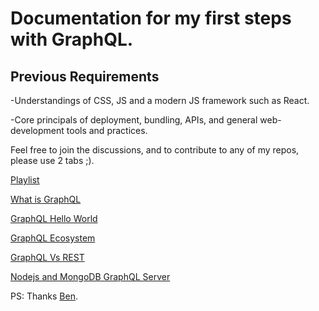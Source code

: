 # Documentation for my first steps with GraphQL.

## Previous Requirements

-Understandings of CSS, JS and a modern JS framework such as React.

-Core principals of deployment, bundling, APIs, and general web-development tools and practices.

Feel free to join the discussions, and to contribute to any of my repos, please use 2 tabs ;).

[Playlist](https://www.youtube.com/playlist?list=PLN3n1USn4xlkDk8vPVtgyGG3_1eXYPrW-)

[What is GraphQL](https://youtu.be/G0flJz7Zbvc)

[GraphQL Hello World](https://youtu.be/DyvsMKsEsyE)

[GraphQL Ecosystem](https://youtu.be/VnG7ej56lWw)

[GraphQL Vs REST](https://youtu.be/YFkJGEefgU8)

[Nodejs and MongoDB GraphQL Server](https://youtu.be/AYZOHt6kz6Y)

PS: Thanks [Ben](https://www.youtube.com/channel/UC-8QAzbLcRglXeN_MY9blyw).
